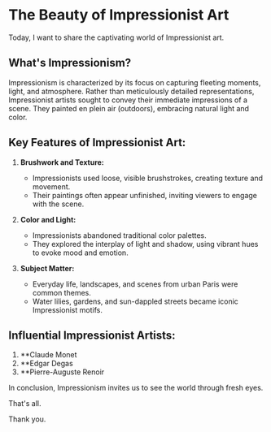 # The Beauty of Impressionist Art
Today, I want to share the captivating world of Impressionist art.

## What's Impressionism?
Impressionism is characterized by its focus on capturing fleeting moments, light, and atmosphere. Rather than meticulously detailed representations, Impressionist artists sought to convey their immediate impressions of a scene. They painted en plein air (outdoors), embracing natural light and color.

## Key Features of Impressionist Art:

1. **Brushwork and Texture:**
    
    - Impressionists used loose, visible brushstrokes, creating texture and movement.
    - Their paintings often appear unfinished, inviting viewers to engage with the scene.
2. **Color and Light:**
    
    - Impressionists abandoned traditional color palettes.
    - They explored the interplay of light and shadow, using vibrant hues to evoke mood and emotion.
3. **Subject Matter:**
    
    - Everyday life, landscapes, and scenes from urban Paris were common themes.
    - Water lilies, gardens, and sun-dappled streets became iconic Impressionist motifs.

## Influential Impressionist Artists:
1. **Claude Monet
2. **Edgar Degas
3. **Pierre-Auguste Renoir

In conclusion, Impressionism invites us to see the world through fresh eyes.

That's all.

Thank you.
